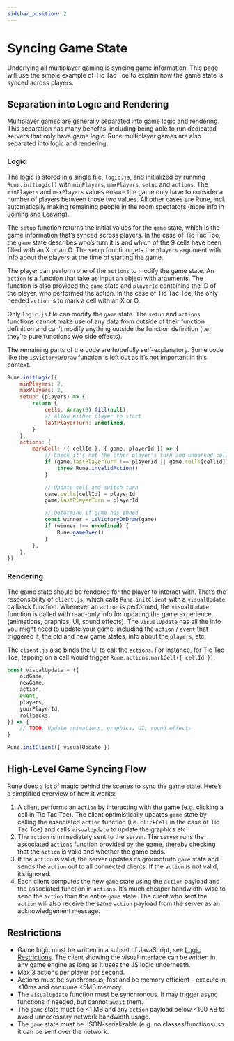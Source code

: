 ```yaml
---
sidebar_position: 2
---
```


# Syncing Game State

Underlying all multiplayer gaming is syncing game information. This page will use the simple example of Tic Tac Toe to explain how the game state is synced across players.

## Separation into Logic and Rendering

Multiplayer games are generally separated into game logic and rendering. This separation has many benefits, including being able to run dedicated servers that only have game logic. Rune multiplayer games are also separated into logic and rendering.

### Logic

The logic is stored in a single file, `logic.js`, and initialized by running `Rune.initLogic()` with `minPlayers`, `maxPlayers`, `setup` and `actions`. The `minPlayers` and `maxPlayers` values ensure the game only have to consider a number of players between those two values. All other cases are Rune, incl. automatically making remaining people in the room spectators (more info in [Joining and Leaving](joining-leaving.md)).

The `setup` function returns the initial values for the `game` state, which is the game information that’s synced across players. In the case of Tic Tac Toe, the `game` state describes who’s turn it is and which of the 9 cells have been filled with an X or an O. The `setup` function gets the `players` argument with info about the players at the time of starting the game.

The player can perform one of the `actions` to modify the game state. An `action` is a function that take as input an object with arguments. The function is also provided the `game` state and `playerId` containing the ID of the player, who performed the action. In the case of Tic Tac Toe, the only needed `action` is to mark a cell with an X or O.

Only `logic.js` file can modify the `game` state. The `setup` and `actions` functions cannot make use of any data from outside of their function definition and can’t modify anything outside the function definition (i.e. they’re pure functions w/o side effects).

The remaining parts of the code are hopefully self-explanatory. Some code like the `isVictoryOrDraw` function is left out as it’s not important in this context.

```jsx
Rune.initLogic({
	minPlayers: 2,
	maxPlayers: 2,
	setup: (players) => {
		return {
			cells: Array(9).fill(null),
			// Allow either player to start
			lastPlayerTurn: undefined,
		}
	},
	actions: {
		markCell: ({ cellId }, { game, playerId }) => {
			// Check it's not the other player's turn and unmarked cell
			if (game.lastPlayerTurn !== playerId || game.cells[cellId]) {
				throw Rune.invalidAction()
			}

			// Update cell and switch turn
			game.cells[cellId] = playerId
			game.lastPlayerTurn = playerId

			// Determine if game has ended
			const winner = isVictoryOrDraw(game)
			if (winner !== undefined) {
				Rune.gameOver()
			}
		},
	},
})
```

### Rendering

The game state should be rendered for the player to interact with. That’s the responsibility of `client.js`, which calls `Rune.initClient` with a `visualUpdate` callback function. Whenever an `action` is performed, the `visualUpdate` function is called with read-only info for updating the game experience (animations, graphics, UI, sound effects). The `visualUpdate` has all the info you might need to update your game, including the `action` / `event` that triggered it, the old and new game states, info about the `players`, etc.

The `client.js` also binds the UI to call the `actions`. For instance, for Tic Tac Toe, tapping on a cell would trigger `Rune.actions.markCell({ cellId })`.

```jsx
const visualUpdate = ({
	oldGame,
	newGame,
	action,
	event,
	players,
	yourPlayerId,
	rollbacks,
}) => {
	// TODO: Update animations, graphics, UI, sound effects
}

Rune.initClient({ visualUpdate })
```

## High-Level Game Syncing Flow

Rune does a lot of magic behind the scenes to sync the game state. Here’s a simplified overview of how it works:

1. A client performs an `action` by interacting with the game (e.g. clicking a cell in Tic Tac Toe). The client optimistically updates `game` state by calling the associated `action` function (i.e. `clickCell` in the case of Tic Tac Toe) and calls `visualUpdate` to update the graphics etc.
2. The `action` is immediately sent to the server. The server runs the associated `actions` function provided by the game, thereby checking that the `action` is valid and whether the game ends.
3. If the `action` is valid, the server updates its groundtruth `game` state and sends the `action` out to all connected clients. If the `action` is not valid, it’s ignored.
4. Each client computes the new `game` state using the `action` payload and the associated function in `actions`. It’s much cheaper bandwidth-wise to send the `action` than the entire `game` state. The client who sent the `action` will also receive the same `action` payload from the server as an acknowledgement message.

## Restrictions

- Game logic must be written in a subset of JavaScript, see [Logic Restrictions](logic-restrictions.md). The client showing the visual interface can be written in any game engine as long as it uses the JS logic underneath.
- Max 3 actions per player per second.
- Actions must be synchronous, fast and be memory efficient – execute in <10ms and consume <5MB memory.
- The `visualUpdate` function must be synchronous. It may trigger async functions if needed, but cannot `await` them.
- The `game` state must be <1 MB and any `action` payload below <100 KB to avoid unnecessary network bandwidth usage.
- The `game` state must be JSON-serializable (e.g. no classes/functions) so it can be sent over the network.
